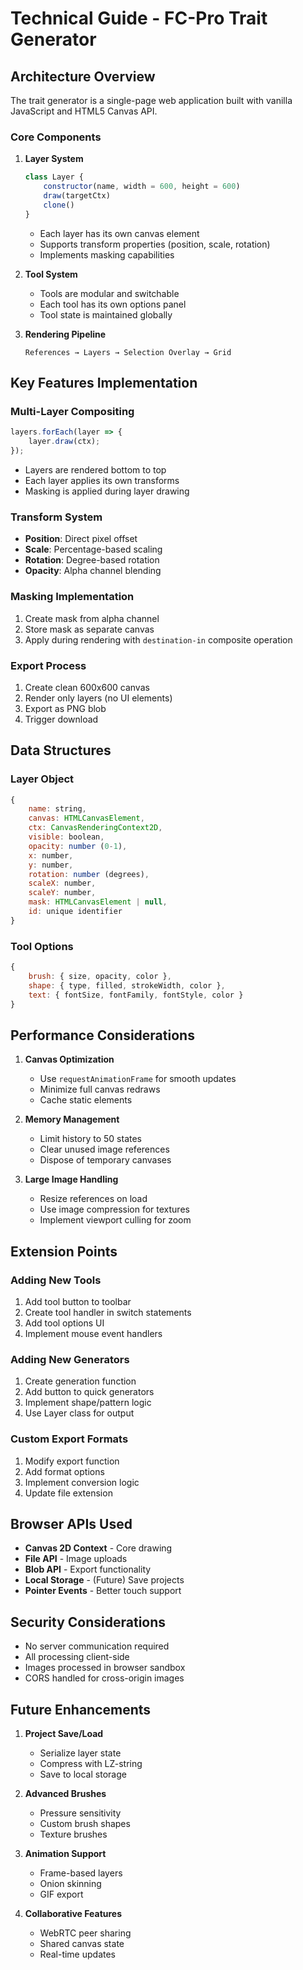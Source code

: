 # Technical Guide - FC-Pro Trait Generator

## Architecture Overview

The trait generator is a single-page web application built with vanilla JavaScript and HTML5 Canvas API.

### Core Components

1. **Layer System**
   ```javascript
   class Layer {
       constructor(name, width = 600, height = 600)
       draw(targetCtx)
       clone()
   }
   ```
   - Each layer has its own canvas element
   - Supports transform properties (position, scale, rotation)
   - Implements masking capabilities

2. **Tool System**
   - Tools are modular and switchable
   - Each tool has its own options panel
   - Tool state is maintained globally

3. **Rendering Pipeline**
   ```
   References → Layers → Selection Overlay → Grid
   ```

## Key Features Implementation

### Multi-Layer Compositing
```javascript
layers.forEach(layer => {
    layer.draw(ctx);
});
```
- Layers are rendered bottom to top
- Each layer applies its own transforms
- Masking is applied during layer drawing

### Transform System
- **Position**: Direct pixel offset
- **Scale**: Percentage-based scaling
- **Rotation**: Degree-based rotation
- **Opacity**: Alpha channel blending

### Masking Implementation
1. Create mask from alpha channel
2. Store mask as separate canvas
3. Apply during rendering with `destination-in` composite operation

### Export Process
1. Create clean 600x600 canvas
2. Render only layers (no UI elements)
3. Export as PNG blob
4. Trigger download

## Data Structures

### Layer Object
```javascript
{
    name: string,
    canvas: HTMLCanvasElement,
    ctx: CanvasRenderingContext2D,
    visible: boolean,
    opacity: number (0-1),
    x: number,
    y: number,
    rotation: number (degrees),
    scaleX: number,
    scaleY: number,
    mask: HTMLCanvasElement | null,
    id: unique identifier
}
```

### Tool Options
```javascript
{
    brush: { size, opacity, color },
    shape: { type, filled, strokeWidth, color },
    text: { fontSize, fontFamily, fontStyle, color }
}
```

## Performance Considerations

1. **Canvas Optimization**
   - Use `requestAnimationFrame` for smooth updates
   - Minimize full canvas redraws
   - Cache static elements

2. **Memory Management**
   - Limit history to 50 states
   - Clear unused image references
   - Dispose of temporary canvases

3. **Large Image Handling**
   - Resize references on load
   - Use image compression for textures
   - Implement viewport culling for zoom

## Extension Points

### Adding New Tools
1. Add tool button to toolbar
2. Create tool handler in switch statements
3. Add tool options UI
4. Implement mouse event handlers

### Adding New Generators
1. Create generation function
2. Add button to quick generators
3. Implement shape/pattern logic
4. Use Layer class for output

### Custom Export Formats
1. Modify export function
2. Add format options
3. Implement conversion logic
4. Update file extension

## Browser APIs Used

- **Canvas 2D Context** - Core drawing
- **File API** - Image uploads
- **Blob API** - Export functionality
- **Local Storage** - (Future) Save projects
- **Pointer Events** - Better touch support

## Security Considerations

- No server communication required
- All processing client-side
- Images processed in browser sandbox
- CORS handled for cross-origin images

## Future Enhancements

1. **Project Save/Load**
   - Serialize layer state
   - Compress with LZ-string
   - Save to local storage

2. **Advanced Brushes**
   - Pressure sensitivity
   - Custom brush shapes
   - Texture brushes

3. **Animation Support**
   - Frame-based layers
   - Onion skinning
   - GIF export

4. **Collaborative Features**
   - WebRTC peer sharing
   - Shared canvas state
   - Real-time updates